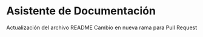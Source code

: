 # Asistente de Documentación
Actualización del archivo README
Cambio en nueva rama para Pull Request
